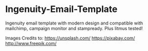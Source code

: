# Ingenuity-Email-Template
Ingenuity email template with modern design and compatible with mailchimp, campaign monitor and stampready. Plus litmus tested!

Images Credits to:
https://unsplash.com/
https://pixabay.com/
http://www.freepik.com/
